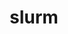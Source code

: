 ---
title: "slurm"
layout: cache
categories: [package, develop]
meta: {"compilers": ["gcc@11.4.0", "gcc@7.5.0", "intel-oneapi-compilers@2025.1.0"], "num_specs": 70, "num_specs_by_stack": {"e4s": 16, "e4s-neoverse-v2": 17, "e4s-oneapi": 19, "radiuss": 17, "root": 70, "tutorial": 16}, "oss": ["ubuntu18.04", "ubuntu22.04"], "platforms": ["linux"], "stacks": ["e4s", "e4s-neoverse-v2", "e4s-oneapi", "radiuss", "root", "tutorial"], "targets": ["neoverse_v2", "x86_64_v3"], "versions": ["23-11-1-1"]}
spec_details: [{"compiler": "gcc@11.4.0", "hash": "2flhajmjpdanafmuw53xa7wldyalthoj", "os": "ubuntu22.04", "platform": "linux", "size": "-", "stacks": ["e4s-neoverse-v2", "root"], "target": "neoverse_v2", "variants": ["build_system=autotools", "~cgroup", "~gtk", "~hdf5", "~hwloc", "~mariadb", "~nvml", "~pam", "~pmix", "+readline", "~restd", "~rsmi", "sysconfdir=PREFIX/etc"], "versions": ["23-11-1-1"]}, {"compiler": "intel-oneapi-compilers@2025.1.0", "hash": "2g6mwbla2bnn4viwsrlsi7yr7maab5z5", "os": "ubuntu22.04", "platform": "linux", "size": "-", "stacks": ["e4s-oneapi", "root"], "target": "x86_64_v3", "variants": ["build_system=autotools", "~cgroup", "~gtk", "~hdf5", "~hwloc", "~mariadb", "~nvml", "~pam", "~pmix", "+readline", "~restd", "~rsmi", "sysconfdir=PREFIX/etc"], "versions": ["23-11-1-1"]}, {"compiler": "gcc@7.5.0", "hash": "2sqgmce447gdgpi66gi2xagxy34plchg", "os": "ubuntu18.04", "platform": "linux", "size": "-", "stacks": ["radiuss", "root"], "target": "x86_64_v3", "variants": ["build_system=autotools", "~cgroup", "~gtk", "~hdf5", "~hwloc", "~mariadb", "~nvml", "~pam", "~pmix", "+readline", "~restd", "~rsmi", "sysconfdir=PREFIX/etc"], "versions": ["23-11-1-1"]}, {"compiler": "intel-oneapi-compilers@2025.1.0", "hash": "3266enbi6poz6j7veemouze6w43wq62a", "os": "ubuntu22.04", "platform": "linux", "size": "-", "stacks": ["e4s-oneapi", "root"], "target": "x86_64_v3", "variants": ["build_system=autotools", "~cgroup", "~gtk", "~hdf5", "~hwloc", "~mariadb", "~nvml", "~pam", "~pmix", "+readline", "~restd", "~rsmi", "sysconfdir=PREFIX/etc"], "versions": ["23-11-1-1"]}, {"compiler": "intel-oneapi-compilers@2025.1.0", "hash": "4do6deehnop72udqmod7n2tynoqpqx6o", "os": "ubuntu22.04", "platform": "linux", "size": "-", "stacks": ["e4s-oneapi", "root"], "target": "x86_64_v3", "variants": ["build_system=autotools", "~cgroup", "~gtk", "~hdf5", "~hwloc", "~mariadb", "~nvml", "~pam", "~pmix", "+readline", "~restd", "~rsmi", "sysconfdir=PREFIX/etc"], "versions": ["23-11-1-1"]}, {"compiler": "gcc@7.5.0", "hash": "4tlsm2xmpijzrnluzqgj6y2fqk22ebir", "os": "ubuntu18.04", "platform": "linux", "size": "-", "stacks": ["radiuss", "root"], "target": "x86_64_v3", "variants": ["build_system=autotools", "~cgroup", "~gtk", "~hdf5", "~hwloc", "~mariadb", "~nvml", "~pam", "~pmix", "+readline", "~restd", "~rsmi", "sysconfdir=PREFIX/etc"], "versions": ["23-11-1-1"]}, {"compiler": "intel-oneapi-compilers@2025.1.0", "hash": "5ljtworf3vqryxlepwcxlscw5u67eiut", "os": "ubuntu22.04", "platform": "linux", "size": "-", "stacks": ["e4s-oneapi", "root"], "target": "x86_64_v3", "variants": ["build_system=autotools", "~cgroup", "~gtk", "~hdf5", "~hwloc", "~mariadb", "~nvml", "~pam", "~pmix", "+readline", "~restd", "~rsmi", "sysconfdir=PREFIX/etc"], "versions": ["23-11-1-1"]}, {"compiler": "intel-oneapi-compilers@2025.1.0", "hash": "6avzacuyoblgsskubygoitrwg7t33eph", "os": "ubuntu22.04", "platform": "linux", "size": "-", "stacks": ["e4s-oneapi", "root"], "target": "x86_64_v3", "variants": ["build_system=autotools", "~cgroup", "~gtk", "~hdf5", "~hwloc", "~mariadb", "~nvml", "~pam", "~pmix", "+readline", "~restd", "~rsmi", "sysconfdir=PREFIX/etc"], "versions": ["23-11-1-1"]}, {"compiler": "gcc@7.5.0", "hash": "6pamztasc2lxwhmsxephai2lmqmzttvh", "os": "ubuntu18.04", "platform": "linux", "size": "-", "stacks": ["radiuss", "root"], "target": "x86_64_v3", "variants": ["build_system=autotools", "~cgroup", "~gtk", "~hdf5", "~hwloc", "~mariadb", "~nvml", "~pam", "~pmix", "+readline", "~restd", "~rsmi", "sysconfdir=PREFIX/etc"], "versions": ["23-11-1-1"]}, {"compiler": "gcc@7.5.0", "hash": "7gqnkj4c74xkps5g7oheq4odefourthw", "os": "ubuntu18.04", "platform": "linux", "size": "-", "stacks": ["radiuss", "root"], "target": "x86_64_v3", "variants": ["build_system=autotools", "~cgroup", "~gtk", "~hdf5", "~hwloc", "~mariadb", "~nvml", "~pam", "~pmix", "+readline", "~restd", "~rsmi", "sysconfdir=PREFIX/etc"], "versions": ["23-11-1-1"]}, {"compiler": "gcc@7.5.0", "hash": "7qgq6asnclgws5xgzv2y3rvpejbendvj", "os": "ubuntu18.04", "platform": "linux", "size": "-", "stacks": ["radiuss", "root"], "target": "x86_64_v3", "variants": ["build_system=autotools", "~cgroup", "~gtk", "~hdf5", "~hwloc", "~mariadb", "~nvml", "~pam", "~pmix", "+readline", "~restd", "~rsmi", "sysconfdir=PREFIX/etc"], "versions": ["23-11-1-1"]}, {"compiler": "gcc@7.5.0", "hash": "7sfxso3cby3tfp4p7afymgs6ebxp3iz5", "os": "ubuntu18.04", "platform": "linux", "size": "-", "stacks": ["radiuss", "root"], "target": "x86_64_v3", "variants": ["build_system=autotools", "~cgroup", "~gtk", "~hdf5", "~hwloc", "~mariadb", "~nvml", "~pam", "~pmix", "+readline", "~restd", "~rsmi", "sysconfdir=PREFIX/etc"], "versions": ["23-11-1-1"]}, {"compiler": "gcc@11.4.0", "hash": "7yi43m5j2gfzaoahpdcxmawgjkgljfje", "os": "ubuntu22.04", "platform": "linux", "size": "-", "stacks": ["e4s-neoverse-v2", "root"], "target": "neoverse_v2", "variants": ["build_system=autotools", "~cgroup", "~gtk", "~hdf5", "~hwloc", "~mariadb", "~nvml", "~pam", "~pmix", "+readline", "~restd", "~rsmi", "sysconfdir=PREFIX/etc"], "versions": ["23-11-1-1"]}, {"compiler": "gcc@11.4.0", "hash": "aatlgxqc5gtul4ondsweroyu3ffnp3ya", "os": "ubuntu22.04", "platform": "linux", "size": "-", "stacks": ["e4s", "root", "tutorial"], "target": "x86_64_v3", "variants": ["build_system=autotools", "~cgroup", "~gtk", "~hdf5", "~hwloc", "~mariadb", "~nvml", "~pam", "~pmix", "+readline", "~restd", "~rsmi", "sysconfdir=PREFIX/etc"], "versions": ["23-11-1-1"]}, {"compiler": "intel-oneapi-compilers@2025.1.0", "hash": "ad6jq73ob4pkw5dn5hhorzgparz5rg6a", "os": "ubuntu22.04", "platform": "linux", "size": "-", "stacks": ["e4s-oneapi", "root"], "target": "x86_64_v3", "variants": ["build_system=autotools", "~cgroup", "~gtk", "~hdf5", "~hwloc", "~mariadb", "~nvml", "~pam", "~pmix", "+readline", "~restd", "~rsmi", "sysconfdir=PREFIX/etc"], "versions": ["23-11-1-1"]}, {"compiler": "gcc@11.4.0", "hash": "blhs5nsjkg5kp5clk3sk55qeexafkrim", "os": "ubuntu22.04", "platform": "linux", "size": "-", "stacks": ["e4s", "root", "tutorial"], "target": "x86_64_v3", "variants": ["build_system=autotools", "~cgroup", "~gtk", "~hdf5", "~hwloc", "~mariadb", "~nvml", "~pam", "~pmix", "+readline", "~restd", "~rsmi", "sysconfdir=PREFIX/etc"], "versions": ["23-11-1-1"]}, {"compiler": "gcc@11.4.0", "hash": "boaqx7jpfnmj52mbkgxet4rwqw7fspo7", "os": "ubuntu22.04", "platform": "linux", "size": "-", "stacks": ["e4s-neoverse-v2", "root"], "target": "neoverse_v2", "variants": ["build_system=autotools", "~cgroup", "~gtk", "~hdf5", "~hwloc", "~mariadb", "~nvml", "~pam", "~pmix", "+readline", "~restd", "~rsmi", "sysconfdir=PREFIX/etc"], "versions": ["23-11-1-1"]}, {"compiler": "intel-oneapi-compilers@2025.1.0", "hash": "c6tafvbzhws64ldxvydzymvmmcc6rlud", "os": "ubuntu22.04", "platform": "linux", "size": "-", "stacks": ["e4s-oneapi", "root"], "target": "x86_64_v3", "variants": ["build_system=autotools", "~cgroup", "~gtk", "~hdf5", "~hwloc", "~mariadb", "~nvml", "~pam", "~pmix", "+readline", "~restd", "~rsmi", "sysconfdir=PREFIX/etc"], "versions": ["23-11-1-1"]}, {"compiler": "gcc@11.4.0", "hash": "cmbtfzzb5b75u2qqeh7qvkihkkerbxdb", "os": "ubuntu22.04", "platform": "linux", "size": "-", "stacks": ["e4s-neoverse-v2", "root"], "target": "neoverse_v2", "variants": ["build_system=autotools", "~cgroup", "~gtk", "~hdf5", "~hwloc", "~mariadb", "~nvml", "~pam", "~pmix", "+readline", "~restd", "~rsmi", "sysconfdir=PREFIX/etc"], "versions": ["23-11-1-1"]}, {"compiler": "intel-oneapi-compilers@2025.1.0", "hash": "crnupmkqmbr2gchh3cmm3imvx6poltnf", "os": "ubuntu22.04", "platform": "linux", "size": "-", "stacks": ["e4s-oneapi", "root"], "target": "x86_64_v3", "variants": ["build_system=autotools", "~cgroup", "~gtk", "~hdf5", "~hwloc", "~mariadb", "~nvml", "~pam", "~pmix", "+readline", "~restd", "~rsmi", "sysconfdir=PREFIX/etc"], "versions": ["23-11-1-1"]}, {"compiler": "gcc@7.5.0", "hash": "d2m477nh4ol5spzp64pdsep2whplelpy", "os": "ubuntu18.04", "platform": "linux", "size": "-", "stacks": ["radiuss", "root"], "target": "x86_64_v3", "variants": ["build_system=autotools", "~cgroup", "~gtk", "~hdf5", "~hwloc", "~mariadb", "~nvml", "~pam", "~pmix", "+readline", "~restd", "~rsmi", "sysconfdir=PREFIX/etc"], "versions": ["23-11-1-1"]}, {"compiler": "gcc@7.5.0", "hash": "djcogy2bt6nk6u4avisygekkbd6yvs2o", "os": "ubuntu18.04", "platform": "linux", "size": "-", "stacks": ["radiuss", "root"], "target": "x86_64_v3", "variants": ["build_system=autotools", "~cgroup", "~gtk", "~hdf5", "~hwloc", "~mariadb", "~nvml", "~pam", "~pmix", "+readline", "~restd", "~rsmi", "sysconfdir=PREFIX/etc"], "versions": ["23-11-1-1"]}, {"compiler": "gcc@11.4.0", "hash": "dwqoauud5kerilvin5xejqs3rrbsgses", "os": "ubuntu22.04", "platform": "linux", "size": "-", "stacks": ["e4s", "root", "tutorial"], "target": "x86_64_v3", "variants": ["build_system=autotools", "~cgroup", "~gtk", "~hdf5", "~hwloc", "~mariadb", "~nvml", "~pam", "~pmix", "+readline", "~restd", "~rsmi", "sysconfdir=PREFIX/etc"], "versions": ["23-11-1-1"]}, {"compiler": "gcc@11.4.0", "hash": "fcemr7xnjnqa6cbsdwa4j4tfpjs2vhvb", "os": "ubuntu22.04", "platform": "linux", "size": "-", "stacks": ["e4s-neoverse-v2", "root"], "target": "neoverse_v2", "variants": ["build_system=autotools", "~cgroup", "~gtk", "~hdf5", "~hwloc", "~mariadb", "~nvml", "~pam", "~pmix", "+readline", "~restd", "~rsmi", "sysconfdir=PREFIX/etc"], "versions": ["23-11-1-1"]}, {"compiler": "gcc@11.4.0", "hash": "gbrejqxdzbw2fbpnof25frh4yzxoajpr", "os": "ubuntu22.04", "platform": "linux", "size": "-", "stacks": ["e4s", "root", "tutorial"], "target": "x86_64_v3", "variants": ["build_system=autotools", "~cgroup", "~gtk", "~hdf5", "~hwloc", "~mariadb", "~nvml", "~pam", "~pmix", "+readline", "~restd", "~rsmi", "sysconfdir=PREFIX/etc"], "versions": ["23-11-1-1"]}, {"compiler": "gcc@11.4.0", "hash": "gq2ra7gau5b3idzhlzkldvhh5rzyfc7q", "os": "ubuntu22.04", "platform": "linux", "size": "-", "stacks": ["e4s-neoverse-v2", "root"], "target": "neoverse_v2", "variants": ["build_system=autotools", "~cgroup", "~gtk", "~hdf5", "~hwloc", "~mariadb", "~nvml", "~pam", "~pmix", "+readline", "~restd", "~rsmi", "sysconfdir=PREFIX/etc"], "versions": ["23-11-1-1"]}, {"compiler": "intel-oneapi-compilers@2025.1.0", "hash": "gt2bn5u5exgtivbdvpmb2vggvz4huhv7", "os": "ubuntu22.04", "platform": "linux", "size": "-", "stacks": ["e4s-oneapi", "root"], "target": "x86_64_v3", "variants": ["build_system=autotools", "~cgroup", "~gtk", "~hdf5", "~hwloc", "~mariadb", "~nvml", "~pam", "~pmix", "+readline", "~restd", "~rsmi", "sysconfdir=PREFIX/etc"], "versions": ["23-11-1-1"]}, {"compiler": "intel-oneapi-compilers@2025.1.0", "hash": "gte4b7fnwvsnebxr7j4cc6v5bvfmhuog", "os": "ubuntu22.04", "platform": "linux", "size": "-", "stacks": ["e4s-oneapi", "root"], "target": "x86_64_v3", "variants": ["build_system=autotools", "~cgroup", "~gtk", "~hdf5", "~hwloc", "~mariadb", "~nvml", "~pam", "~pmix", "+readline", "~restd", "~rsmi", "sysconfdir=PREFIX/etc"], "versions": ["23-11-1-1"]}, {"compiler": "intel-oneapi-compilers@2025.1.0", "hash": "hf45wn7fhmacl6myqtwxcfbkl5y4w2lq", "os": "ubuntu22.04", "platform": "linux", "size": "-", "stacks": ["e4s-oneapi", "root"], "target": "x86_64_v3", "variants": ["build_system=autotools", "~cgroup", "~gtk", "~hdf5", "~hwloc", "~mariadb", "~nvml", "~pam", "~pmix", "+readline", "~restd", "~rsmi", "sysconfdir=PREFIX/etc"], "versions": ["23-11-1-1"]}, {"compiler": "gcc@11.4.0", "hash": "hr7nzibrsjrvkgd3g4rpnbz7ifdat5t4", "os": "ubuntu22.04", "platform": "linux", "size": "-", "stacks": ["e4s", "root", "tutorial"], "target": "x86_64_v3", "variants": ["build_system=autotools", "~cgroup", "~gtk", "~hdf5", "~hwloc", "~mariadb", "~nvml", "~pam", "~pmix", "+readline", "~restd", "~rsmi", "sysconfdir=PREFIX/etc"], "versions": ["23-11-1-1"]}, {"compiler": "gcc@11.4.0", "hash": "i2qiyrv52dpolovfwdya2hsgthdhswql", "os": "ubuntu22.04", "platform": "linux", "size": "-", "stacks": ["root", "tutorial"], "target": "x86_64_v3", "variants": ["build_system=autotools", "~cgroup", "~gtk", "~hdf5", "~hwloc", "~mariadb", "~nvml", "~pam", "~pmix", "+readline", "~restd", "~rsmi", "sysconfdir=PREFIX/etc"], "versions": ["23-11-1-1"]}, {"compiler": "intel-oneapi-compilers@2025.1.0", "hash": "iajx7itb5gr6xf7toryujlwicaqktxpr", "os": "ubuntu22.04", "platform": "linux", "size": "-", "stacks": ["e4s-oneapi", "root"], "target": "x86_64_v3", "variants": ["build_system=autotools", "~cgroup", "~gtk", "~hdf5", "~hwloc", "~mariadb", "~nvml", "~pam", "~pmix", "+readline", "~restd", "~rsmi", "sysconfdir=PREFIX/etc"], "versions": ["23-11-1-1"]}, {"compiler": "gcc@7.5.0", "hash": "icmcirutwsnprf6akfymxmspwlml7fay", "os": "ubuntu18.04", "platform": "linux", "size": "-", "stacks": ["radiuss", "root"], "target": "x86_64_v3", "variants": ["build_system=autotools", "~cgroup", "~gtk", "~hdf5", "~hwloc", "~mariadb", "~nvml", "~pam", "~pmix", "+readline", "~restd", "~rsmi", "sysconfdir=PREFIX/etc"], "versions": ["23-11-1-1"]}, {"compiler": "gcc@11.4.0", "hash": "ih2vuecd3tss3q23zz2qenszrry54hxu", "os": "ubuntu22.04", "platform": "linux", "size": "-", "stacks": ["e4s-neoverse-v2", "root"], "target": "neoverse_v2", "variants": ["build_system=autotools", "~cgroup", "~gtk", "~hdf5", "~hwloc", "~mariadb", "~nvml", "~pam", "~pmix", "+readline", "~restd", "~rsmi", "sysconfdir=PREFIX/etc"], "versions": ["23-11-1-1"]}, {"compiler": "gcc@7.5.0", "hash": "je4odld7oprhoqoskybsln6iya52czsq", "os": "ubuntu18.04", "platform": "linux", "size": "-", "stacks": ["radiuss", "root"], "target": "x86_64_v3", "variants": ["build_system=autotools", "~cgroup", "~gtk", "~hdf5", "~hwloc", "~mariadb", "~nvml", "~pam", "~pmix", "+readline", "~restd", "~rsmi", "sysconfdir=PREFIX/etc"], "versions": ["23-11-1-1"]}, {"compiler": "gcc@11.4.0", "hash": "jocog5yza6jefglkfruuhtfarcnhlumf", "os": "ubuntu22.04", "platform": "linux", "size": "-", "stacks": ["e4s", "root", "tutorial"], "target": "x86_64_v3", "variants": ["build_system=autotools", "~cgroup", "~gtk", "~hdf5", "~hwloc", "~mariadb", "~nvml", "~pam", "~pmix", "+readline", "~restd", "~rsmi", "sysconfdir=PREFIX/etc"], "versions": ["23-11-1-1"]}, {"compiler": "gcc@11.4.0", "hash": "jyspibhtv3edtgeefoknaywq4mqyqgyl", "os": "ubuntu22.04", "platform": "linux", "size": "-", "stacks": ["e4s-neoverse-v2", "root"], "target": "neoverse_v2", "variants": ["build_system=autotools", "~cgroup", "~gtk", "~hdf5", "~hwloc", "~mariadb", "~nvml", "~pam", "~pmix", "+readline", "~restd", "~rsmi", "sysconfdir=PREFIX/etc"], "versions": ["23-11-1-1"]}, {"compiler": "gcc@11.4.0", "hash": "jzuo65xldbx5covr3nyyu5w3nw6vj54f", "os": "ubuntu22.04", "platform": "linux", "size": "-", "stacks": ["e4s-neoverse-v2", "root"], "target": "neoverse_v2", "variants": ["build_system=autotools", "~cgroup", "~gtk", "~hdf5", "~hwloc", "~mariadb", "~nvml", "~pam", "~pmix", "+readline", "~restd", "~rsmi", "sysconfdir=PREFIX/etc"], "versions": ["23-11-1-1"]}, {"compiler": "intel-oneapi-compilers@2025.1.0", "hash": "k6alfdqnkhjsuqeqhfsfrj4ock63mcsi", "os": "ubuntu22.04", "platform": "linux", "size": "-", "stacks": ["e4s-oneapi", "root"], "target": "x86_64_v3", "variants": ["build_system=autotools", "~cgroup", "~gtk", "~hdf5", "~hwloc", "~mariadb", "~nvml", "~pam", "~pmix", "+readline", "~restd", "~rsmi", "sysconfdir=PREFIX/etc"], "versions": ["23-11-1-1"]}, {"compiler": "gcc@7.5.0", "hash": "kci3j3jk4icndx5j6yv2o7kngeky4wel", "os": "ubuntu18.04", "platform": "linux", "size": "-", "stacks": ["radiuss", "root"], "target": "x86_64_v3", "variants": ["build_system=autotools", "~cgroup", "~gtk", "~hdf5", "~hwloc", "~mariadb", "~nvml", "~pam", "~pmix", "+readline", "~restd", "~rsmi", "sysconfdir=PREFIX/etc"], "versions": ["23-11-1-1"]}, {"compiler": "gcc@7.5.0", "hash": "kdmphgg343vdtgz2kj6y63cywmebb2od", "os": "ubuntu18.04", "platform": "linux", "size": "-", "stacks": ["radiuss", "root"], "target": "x86_64_v3", "variants": ["build_system=autotools", "~cgroup", "~gtk", "~hdf5", "~hwloc", "~mariadb", "~nvml", "~pam", "~pmix", "+readline", "~restd", "~rsmi", "sysconfdir=PREFIX/etc"], "versions": ["23-11-1-1"]}, {"compiler": "gcc@11.4.0", "hash": "ko37ejouirnlebqwhjlhth52lrcxbayv", "os": "ubuntu22.04", "platform": "linux", "size": "-", "stacks": ["e4s", "root", "tutorial"], "target": "x86_64_v3", "variants": ["build_system=autotools", "~cgroup", "~gtk", "~hdf5", "~hwloc", "~mariadb", "~nvml", "~pam", "~pmix", "+readline", "~restd", "~rsmi", "sysconfdir=PREFIX/etc"], "versions": ["23-11-1-1"]}, {"compiler": "gcc@11.4.0", "hash": "lr6tcqjdy7uyzqg2ifdzc4ef6ud2hqai", "os": "ubuntu22.04", "platform": "linux", "size": "-", "stacks": ["e4s-neoverse-v2", "root"], "target": "neoverse_v2", "variants": ["build_system=autotools", "~cgroup", "~gtk", "~hdf5", "~hwloc", "~mariadb", "~nvml", "~pam", "~pmix", "+readline", "~restd", "~rsmi", "sysconfdir=PREFIX/etc"], "versions": ["23-11-1-1"]}, {"compiler": "gcc@7.5.0", "hash": "m4rlgv7as75vtagppsnn3jyhssbsrpyu", "os": "ubuntu18.04", "platform": "linux", "size": "-", "stacks": ["radiuss", "root"], "target": "x86_64_v3", "variants": ["build_system=autotools", "~cgroup", "~gtk", "~hdf5", "~hwloc", "~mariadb", "~nvml", "~pam", "~pmix", "+readline", "~restd", "~rsmi", "sysconfdir=PREFIX/etc"], "versions": ["23-11-1-1"]}, {"compiler": "gcc@11.4.0", "hash": "mwe5d4ysjqthzqalyuugzox2zexxfqyd", "os": "ubuntu22.04", "platform": "linux", "size": "-", "stacks": ["e4s-neoverse-v2", "root"], "target": "neoverse_v2", "variants": ["build_system=autotools", "~cgroup", "~gtk", "~hdf5", "~hwloc", "~mariadb", "~nvml", "~pam", "~pmix", "+readline", "~restd", "~rsmi", "sysconfdir=PREFIX/etc"], "versions": ["23-11-1-1"]}, {"compiler": "gcc@7.5.0", "hash": "nf522y5f3nuehdhhvgdxdautuenonk7l", "os": "ubuntu18.04", "platform": "linux", "size": "-", "stacks": ["radiuss", "root"], "target": "x86_64_v3", "variants": ["build_system=autotools", "~cgroup", "~gtk", "~hdf5", "~hwloc", "~mariadb", "~nvml", "~pam", "~pmix", "+readline", "~restd", "~rsmi", "sysconfdir=PREFIX/etc"], "versions": ["23-11-1-1"]}, {"compiler": "gcc@11.4.0", "hash": "oqbhxczkhh2af2eoftpb3d3aoah4ltxu", "os": "ubuntu22.04", "platform": "linux", "size": "-", "stacks": ["e4s", "root", "tutorial"], "target": "x86_64_v3", "variants": ["build_system=autotools", "~cgroup", "~gtk", "~hdf5", "~hwloc", "~mariadb", "~nvml", "~pam", "~pmix", "+readline", "~restd", "~rsmi", "sysconfdir=PREFIX/etc"], "versions": ["23-11-1-1"]}, {"compiler": "gcc@11.4.0", "hash": "owhh7hq2bhhhkceloiko4cq4mlbqvegw", "os": "ubuntu22.04", "platform": "linux", "size": "-", "stacks": ["e4s", "root", "tutorial"], "target": "x86_64_v3", "variants": ["build_system=autotools", "~cgroup", "~gtk", "~hdf5", "~hwloc", "~mariadb", "~nvml", "~pam", "~pmix", "+readline", "~restd", "~rsmi", "sysconfdir=PREFIX/etc"], "versions": ["23-11-1-1"]}, {"compiler": "intel-oneapi-compilers@2025.1.0", "hash": "pcpaxognolrypji2ybyx2pqgn7r2brfd", "os": "ubuntu22.04", "platform": "linux", "size": "-", "stacks": ["e4s-oneapi", "root"], "target": "x86_64_v3", "variants": ["build_system=autotools", "~cgroup", "~gtk", "~hdf5", "~hwloc", "~mariadb", "~nvml", "~pam", "~pmix", "+readline", "~restd", "~rsmi", "sysconfdir=PREFIX/etc"], "versions": ["23-11-1-1"]}, {"compiler": "gcc@11.4.0", "hash": "pdtqeljq6pwqwrigqkksoynayaatt45z", "os": "ubuntu22.04", "platform": "linux", "size": "-", "stacks": ["e4s", "root", "tutorial"], "target": "x86_64_v3", "variants": ["build_system=autotools", "~cgroup", "~gtk", "~hdf5", "~hwloc", "~mariadb", "~nvml", "~pam", "~pmix", "+readline", "~restd", "~rsmi", "sysconfdir=PREFIX/etc"], "versions": ["23-11-1-1"]}, {"compiler": "gcc@11.4.0", "hash": "pev54eugiw24r73yt6qsihqxl5fhdopn", "os": "ubuntu22.04", "platform": "linux", "size": "-", "stacks": ["e4s-neoverse-v2", "root"], "target": "neoverse_v2", "variants": ["build_system=autotools", "~cgroup", "~gtk", "~hdf5", "~hwloc", "~mariadb", "~nvml", "~pam", "~pmix", "+readline", "~restd", "~rsmi", "sysconfdir=PREFIX/etc"], "versions": ["23-11-1-1"]}, {"compiler": "gcc@11.4.0", "hash": "qca6hjm7tyqovecprktctb7esylt5usr", "os": "ubuntu22.04", "platform": "linux", "size": "-", "stacks": ["e4s", "root"], "target": "x86_64_v3", "variants": ["build_system=autotools", "~cgroup", "~gtk", "~hdf5", "~hwloc", "~mariadb", "~nvml", "~pam", "~pmix", "+readline", "~restd", "~rsmi", "sysconfdir=PREFIX/etc"], "versions": ["23-11-1-1"]}, {"compiler": "gcc@11.4.0", "hash": "qhypgzywbkafx3m2rd5xszcpzqn5mgvk", "os": "ubuntu22.04", "platform": "linux", "size": "-", "stacks": ["e4s-neoverse-v2", "root"], "target": "neoverse_v2", "variants": ["build_system=autotools", "~cgroup", "~gtk", "~hdf5", "~hwloc", "~mariadb", "~nvml", "~pam", "~pmix", "+readline", "~restd", "~rsmi", "sysconfdir=PREFIX/etc"], "versions": ["23-11-1-1"]}, {"compiler": "gcc@11.4.0", "hash": "qqgds3bviduqi2n2y2lj2ey45oaqouue", "os": "ubuntu22.04", "platform": "linux", "size": "-", "stacks": ["e4s-neoverse-v2", "root"], "target": "neoverse_v2", "variants": ["build_system=autotools", "~cgroup", "~gtk", "~hdf5", "~hwloc", "~mariadb", "~nvml", "~pam", "~pmix", "+readline", "~restd", "~rsmi", "sysconfdir=PREFIX/etc"], "versions": ["23-11-1-1"]}, {"compiler": "intel-oneapi-compilers@2025.1.0", "hash": "qxjxrypzestdjj6fozek2erj6ilchc2i", "os": "ubuntu22.04", "platform": "linux", "size": "-", "stacks": ["e4s-oneapi", "root"], "target": "x86_64_v3", "variants": ["build_system=autotools", "~cgroup", "~gtk", "~hdf5", "~hwloc", "~mariadb", "~nvml", "~pam", "~pmix", "+readline", "~restd", "~rsmi", "sysconfdir=PREFIX/etc"], "versions": ["23-11-1-1"]}, {"compiler": "gcc@11.4.0", "hash": "s7tpdw4zc37qsnuicygh422tosr6wsbw", "os": "ubuntu22.04", "platform": "linux", "size": "-", "stacks": ["e4s", "root", "tutorial"], "target": "x86_64_v3", "variants": ["build_system=autotools", "~cgroup", "~gtk", "~hdf5", "~hwloc", "~mariadb", "~nvml", "~pam", "~pmix", "+readline", "~restd", "~rsmi", "sysconfdir=PREFIX/etc"], "versions": ["23-11-1-1"]}, {"compiler": "intel-oneapi-compilers@2025.1.0", "hash": "tizvdujhpc6ylzxmxybyu5mfck5phevj", "os": "ubuntu22.04", "platform": "linux", "size": "-", "stacks": ["e4s-oneapi", "root"], "target": "x86_64_v3", "variants": ["build_system=autotools", "~cgroup", "~gtk", "~hdf5", "~hwloc", "~mariadb", "~nvml", "~pam", "~pmix", "+readline", "~restd", "~rsmi", "sysconfdir=PREFIX/etc"], "versions": ["23-11-1-1"]}, {"compiler": "gcc@7.5.0", "hash": "uiun7vgxkt2er44r5tfr4x4e7yn4ei5b", "os": "ubuntu18.04", "platform": "linux", "size": "-", "stacks": ["radiuss", "root"], "target": "x86_64_v3", "variants": ["build_system=autotools", "~cgroup", "~gtk", "~hdf5", "~hwloc", "~mariadb", "~nvml", "~pam", "~pmix", "+readline", "~restd", "~rsmi", "sysconfdir=PREFIX/etc"], "versions": ["23-11-1-1"]}, {"compiler": "intel-oneapi-compilers@2025.1.0", "hash": "uohf4tjff6gmiu6szpodu7leicr3psi6", "os": "ubuntu22.04", "platform": "linux", "size": "-", "stacks": ["e4s-oneapi", "root"], "target": "x86_64_v3", "variants": ["build_system=autotools", "~cgroup", "~gtk", "~hdf5", "~hwloc", "~mariadb", "~nvml", "~pam", "~pmix", "+readline", "~restd", "~rsmi", "sysconfdir=PREFIX/etc"], "versions": ["23-11-1-1"]}, {"compiler": "gcc@11.4.0", "hash": "vqzj3475ebngafzxkn5b4guwz6qgknqv", "os": "ubuntu22.04", "platform": "linux", "size": "-", "stacks": ["e4s", "root", "tutorial"], "target": "x86_64_v3", "variants": ["build_system=autotools", "~cgroup", "~gtk", "~hdf5", "~hwloc", "~mariadb", "~nvml", "~pam", "~pmix", "+readline", "~restd", "~rsmi", "sysconfdir=PREFIX/etc"], "versions": ["23-11-1-1"]}, {"compiler": "gcc@11.4.0", "hash": "w4tsb4ddbaf7ajsi4mp4v5tbjdcgncfg", "os": "ubuntu22.04", "platform": "linux", "size": "-", "stacks": ["e4s-neoverse-v2", "root"], "target": "neoverse_v2", "variants": ["build_system=autotools", "~cgroup", "~gtk", "~hdf5", "~hwloc", "~mariadb", "~nvml", "~pam", "~pmix", "+readline", "~restd", "~rsmi", "sysconfdir=PREFIX/etc"], "versions": ["23-11-1-1"]}, {"compiler": "gcc@11.4.0", "hash": "ws5aavkcogeiwqf2r3pf2dna7ksindgr", "os": "ubuntu22.04", "platform": "linux", "size": "-", "stacks": ["e4s-neoverse-v2", "root"], "target": "neoverse_v2", "variants": ["build_system=autotools", "~cgroup", "~gtk", "~hdf5", "~hwloc", "~mariadb", "~nvml", "~pam", "~pmix", "+readline", "~restd", "~rsmi", "sysconfdir=PREFIX/etc"], "versions": ["23-11-1-1"]}, {"compiler": "gcc@11.4.0", "hash": "x2vy63mynld7r66oywinpjzrlwfwgoep", "os": "ubuntu22.04", "platform": "linux", "size": "-", "stacks": ["e4s-neoverse-v2", "root"], "target": "neoverse_v2", "variants": ["build_system=autotools", "~cgroup", "~gtk", "~hdf5", "~hwloc", "~mariadb", "~nvml", "~pam", "~pmix", "+readline", "~restd", "~rsmi", "sysconfdir=PREFIX/etc"], "versions": ["23-11-1-1"]}, {"compiler": "gcc@11.4.0", "hash": "xfxf55qtjntci35rbokhj5aktdduzwes", "os": "ubuntu22.04", "platform": "linux", "size": "-", "stacks": ["e4s", "root", "tutorial"], "target": "x86_64_v3", "variants": ["build_system=autotools", "~cgroup", "~gtk", "~hdf5", "~hwloc", "~mariadb", "~nvml", "~pam", "~pmix", "+readline", "~restd", "~rsmi", "sysconfdir=PREFIX/etc"], "versions": ["23-11-1-1"]}, {"compiler": "gcc@11.4.0", "hash": "y3hzpajw6rzq6fud4yajyq54gxyksr3y", "os": "ubuntu22.04", "platform": "linux", "size": "-", "stacks": ["e4s", "root", "tutorial"], "target": "x86_64_v3", "variants": ["build_system=autotools", "~cgroup", "~gtk", "~hdf5", "~hwloc", "~mariadb", "~nvml", "~pam", "~pmix", "+readline", "~restd", "~rsmi", "sysconfdir=PREFIX/etc"], "versions": ["23-11-1-1"]}, {"compiler": "intel-oneapi-compilers@2025.1.0", "hash": "y3tsgynwi4oy3apa2t7rlzxyw7tpk6bl", "os": "ubuntu22.04", "platform": "linux", "size": "-", "stacks": ["e4s-oneapi", "root"], "target": "x86_64_v3", "variants": ["build_system=autotools", "~cgroup", "~gtk", "~hdf5", "~hwloc", "~mariadb", "~nvml", "~pam", "~pmix", "+readline", "~restd", "~rsmi", "sysconfdir=PREFIX/etc"], "versions": ["23-11-1-1"]}, {"compiler": "gcc@11.4.0", "hash": "yeudwx4h2kj2pqbzejsdvlspoyhw6evn", "os": "ubuntu22.04", "platform": "linux", "size": "-", "stacks": ["e4s", "root", "tutorial"], "target": "x86_64_v3", "variants": ["build_system=autotools", "~cgroup", "~gtk", "~hdf5", "~hwloc", "~mariadb", "~nvml", "~pam", "~pmix", "+readline", "~restd", "~rsmi", "sysconfdir=PREFIX/etc"], "versions": ["23-11-1-1"]}, {"compiler": "gcc@7.5.0", "hash": "yphoaeetz6yuie2kkptllrdaknu66t36", "os": "ubuntu18.04", "platform": "linux", "size": "-", "stacks": ["radiuss", "root"], "target": "x86_64_v3", "variants": ["build_system=autotools", "~cgroup", "~gtk", "~hdf5", "~hwloc", "~mariadb", "~nvml", "~pam", "~pmix", "+readline", "~restd", "~rsmi", "sysconfdir=PREFIX/etc"], "versions": ["23-11-1-1"]}, {"compiler": "gcc@7.5.0", "hash": "yxl6jm2lku4mp2tobxz3dhxzmgyownmn", "os": "ubuntu18.04", "platform": "linux", "size": "-", "stacks": ["radiuss", "root"], "target": "x86_64_v3", "variants": ["build_system=autotools", "~cgroup", "~gtk", "~hdf5", "~hwloc", "~mariadb", "~nvml", "~pam", "~pmix", "+readline", "~restd", "~rsmi", "sysconfdir=PREFIX/etc"], "versions": ["23-11-1-1"]}, {"compiler": "intel-oneapi-compilers@2025.1.0", "hash": "yy7u3exdvbzkfsgd5ctoq3medzudfkgp", "os": "ubuntu22.04", "platform": "linux", "size": "-", "stacks": ["e4s-oneapi", "root"], "target": "x86_64_v3", "variants": ["build_system=autotools", "~cgroup", "~gtk", "~hdf5", "~hwloc", "~mariadb", "~nvml", "~pam", "~pmix", "+readline", "~restd", "~rsmi", "sysconfdir=PREFIX/etc"], "versions": ["23-11-1-1"]}]
---